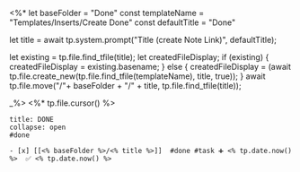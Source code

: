  <%*
let baseFolder = "Done"
const templateName = "Templates/Inserts/Create Done"
const defaultTitle = "Done"

let title = await tp.system.prompt("Title (create Note Link)", defaultTitle);

let existing = tp.file.find_tfile(title);
let createdFileDisplay;
if (existing) {
  createdFileDisplay = existing.basename;
} else {
  createdFileDisplay = (await tp.file.create_new(tp.file.find_tfile(templateName), title, true));
}
await tp.file.move("/"+ baseFolder + "/" + title, tp.file.find_tfile(title));

_%>
<%* tp.file.cursor() %>
`````ad-done
title: DONE
collapse: open
#done

- [x] [[<% baseFolder %>/<% title %>]]  #done #task ➕ <% tp.date.now() %>  ✅ <% tp.date.now() %>
`````

